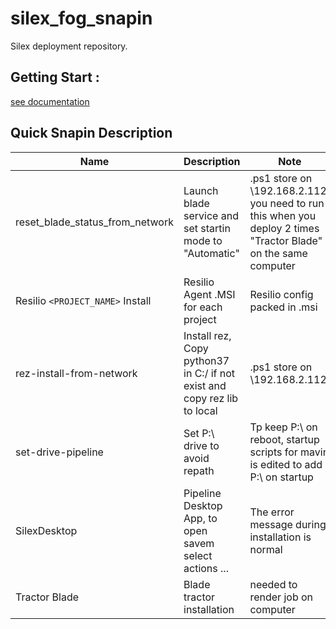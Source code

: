 # silex_fog_snapin

Silex deployment repository.

## Getting Start :

[see documentation](https://github.com/ArtFXDev/silex_fog_snapin/wiki/)


## Quick Snapin Description
|Name |Description   |Note    |
|---- |--------------|--------|
|reset_blade_status_from_network | Launch blade service and set startin mode to "Automatic" |.ps1 store on \\192.168.2.112, you need to run this when you deploy 2 times "Tractor Blade" on the same computer|
|Resilio `<PROJECT_NAME>` Install |Resilio Agent .MSI for each project |Resilio config packed in .msi|
|rez-install-from-network |Install rez, Copy python37 in C:/ if not exist and copy rez lib to local |.ps1 store on \\192.168.2.112|
|set-drive-pipeline | Set P:\ drive to avoid repath | Tp keep P:\ on reboot, startup scripts for mavin is edited to add P:\ on startup|
|SilexDesktop | Pipeline Desktop App, to open savem select actions ... | The error message during installation is normal
|Tractor Blade | Blade tractor installation | needed to render job on computer|
